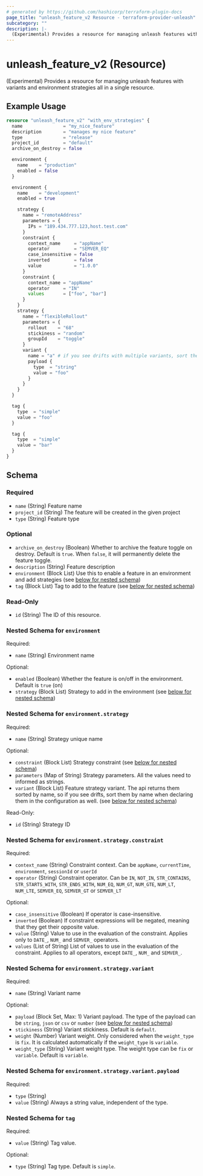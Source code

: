 ```yaml
---
# generated by https://github.com/hashicorp/terraform-plugin-docs
page_title: "unleash_feature_v2 Resource - terraform-provider-unleash"
subcategory: ""
description: |-
  (Experimental) Provides a resource for managing unleash features with variants and environment strategies all in a single resource.
---
```


# unleash_feature_v2 (Resource)

(Experimental) Provides a resource for managing unleash features with variants and environment strategies all in a single resource.

## Example Usage

```terraform
resource "unleash_feature_v2" "with_env_strategies" {
  name               = "my_nice_feature"
  description        = "manages my nice feature"
  type               = "release"
  project_id         = "default"
  archive_on_destroy = false

  environment {
    name    = "production"
    enabled = false
  }

  environment {
    name    = "development"
    enabled = true

    strategy {
      name = "remoteAddress"
      parameters = {
        IPs = "189.434.777.123,host.test.com"
      }
      constraint {
        context_name     = "appName"
        operator         = "SEMVER_EQ"
        case_insensitive = false
        inverted         = false
        value            = "1.0.0"
      }
      constraint {
        context_name = "appName"
        operator     = "IN"
        values       = ["foo", "bar"]
      }
    }
    strategy {
      name = "flexibleRollout"
      parameters = {
        rollout    = "68"
        stickiness = "random"
        groupId    = "toggle"
      }
      variant {
        name = "a" # if you see drifts with multiple variants, sort them by name.
        payload {
          type  = "string"
          value = "foo"
        }
      }
    }
  }

  tag {
    type  = "simple"
    value = "foo"
  }

  tag {
    type  = "simple"
    value = "bar"
  }
}
```

<!-- schema generated by tfplugindocs -->
## Schema

### Required

- `name` (String) Feature name
- `project_id` (String) The feature will be created in the given project
- `type` (String) Feature type

### Optional

- `archive_on_destroy` (Boolean) Whether to archive the feature toggle on destroy. Default is `true`. When `false`, it will permanently delete the feature toggle.
- `description` (String) Feature description
- `environment` (Block List) Use this to enable a feature in an environment and add strategies (see [below for nested schema](#nestedblock--environment))
- `tag` (Block List) Tag to add to the feature (see [below for nested schema](#nestedblock--tag))

### Read-Only

- `id` (String) The ID of this resource.

<a id="nestedblock--environment"></a>
### Nested Schema for `environment`

Required:

- `name` (String) Environment name

Optional:

- `enabled` (Boolean) Whether the feature is on/off in the environment. Default is `true` (on)
- `strategy` (Block List) Strategy to add in the environment (see [below for nested schema](#nestedblock--environment--strategy))

<a id="nestedblock--environment--strategy"></a>
### Nested Schema for `environment.strategy`

Required:

- `name` (String) Strategy unique name

Optional:

- `constraint` (Block List) Strategy constraint (see [below for nested schema](#nestedblock--environment--strategy--constraint))
- `parameters` (Map of String) Strategy parameters. All the values need to informed as strings.
- `variant` (Block List) Feature strategy variant. The api returns them sorted by name, so if you see drifts, sort them by name when declaring them in the configuration as well. (see [below for nested schema](#nestedblock--environment--strategy--variant))

Read-Only:

- `id` (String) Strategy ID

<a id="nestedblock--environment--strategy--constraint"></a>
### Nested Schema for `environment.strategy.constraint`

Required:

- `context_name` (String) Constraint context. Can be `appName`, `currentTime`, `environment`, `sessionId` or `userId`
- `operator` (String) Constraint operator. Can be `IN`, `NOT_IN`, `STR_CONTAINS`, `STR_STARTS_WITH`, `STR_ENDS_WITH`, `NUM_EQ`, `NUM_GT`, `NUM_GTE`, `NUM_LT`, `NUM_LTE`, `SEMVER_EQ`, `SEMVER_GT` or `SEMVER_LT`

Optional:

- `case_insensitive` (Boolean) If operator is case-insensitive.
- `inverted` (Boolean) If constraint expressions will be negated, meaning that they get their opposite value.
- `value` (String) Value to use in the evaluation of the constraint. Applies only to `DATE_`, `NUM_` and `SEMVER_` operators.
- `values` (List of String) List of values to use in the evaluation of the constraint. Applies to all operators, except `DATE_`, `NUM_` and `SEMVER_`.


<a id="nestedblock--environment--strategy--variant"></a>
### Nested Schema for `environment.strategy.variant`

Required:

- `name` (String) Variant name

Optional:

- `payload` (Block Set, Max: 1) Variant payload. The type of the payload can be `string`, `json` or `csv` or `number` (see [below for nested schema](#nestedblock--environment--strategy--variant--payload))
- `stickiness` (String) Variant stickiness. Default is `default`.
- `weight` (Number) Variant weight. Only considered when the `weight_type` is `fix`. It is calculated automatically if the `weight_type` is `variable`.
- `weight_type` (String) Variant weight type. The weight type can be `fix` or `variable`. Default is `variable`.

<a id="nestedblock--environment--strategy--variant--payload"></a>
### Nested Schema for `environment.strategy.variant.payload`

Required:

- `type` (String)
- `value` (String) Always a string value, independent of the type.





<a id="nestedblock--tag"></a>
### Nested Schema for `tag`

Required:

- `value` (String) Tag value.

Optional:

- `type` (String) Tag type. Default is `simple`.
